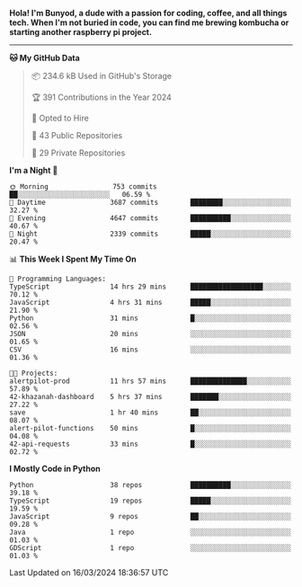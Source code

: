 <p>
<b>Hola! I'm Bunyod, a dude with a passion for coding, coffee, and all things tech. When I'm not buried in code, you can find me brewing kombucha or starting another raspberry pi project.</b>
</p>

---

<!--START_SECTION:waka-->
**🐱 My GitHub Data** 

> 📦 234.6 kB Used in GitHub's Storage 
 > 
> 🏆 391 Contributions in the Year 2024
 > 
> 💼 Opted to Hire
 > 
> 📜 43 Public Repositories 
 > 
> 🔑 29 Private Repositories 
 > 
**I'm a Night 🦉** 

```text
🌞 Morning                753 commits         ██░░░░░░░░░░░░░░░░░░░░░░░   06.59 % 
🌆 Daytime                3687 commits        ████████░░░░░░░░░░░░░░░░░   32.27 % 
🌃 Evening                4647 commits        ██████████░░░░░░░░░░░░░░░   40.67 % 
🌙 Night                  2339 commits        █████░░░░░░░░░░░░░░░░░░░░   20.47 % 
```


📊 **This Week I Spent My Time On** 

```text
💬 Programming Languages: 
TypeScript               14 hrs 29 mins      ██████████████████░░░░░░░   70.12 % 
JavaScript               4 hrs 31 mins       █████░░░░░░░░░░░░░░░░░░░░   21.90 % 
Python                   31 mins             █░░░░░░░░░░░░░░░░░░░░░░░░   02.56 % 
JSON                     20 mins             ░░░░░░░░░░░░░░░░░░░░░░░░░   01.65 % 
CSV                      16 mins             ░░░░░░░░░░░░░░░░░░░░░░░░░   01.36 % 

🐱‍💻 Projects: 
alertpilot-prod          11 hrs 57 mins      ██████████████░░░░░░░░░░░   57.89 % 
42-khazanah-dashboard    5 hrs 37 mins       ███████░░░░░░░░░░░░░░░░░░   27.22 % 
save                     1 hr 40 mins        ██░░░░░░░░░░░░░░░░░░░░░░░   08.07 % 
alert-pilot-functions    50 mins             █░░░░░░░░░░░░░░░░░░░░░░░░   04.08 % 
42-api-requests          33 mins             █░░░░░░░░░░░░░░░░░░░░░░░░   02.72 % 
```

**I Mostly Code in Python** 

```text
Python                   38 repos            ██████████░░░░░░░░░░░░░░░   39.18 % 
TypeScript               19 repos            █████░░░░░░░░░░░░░░░░░░░░   19.59 % 
JavaScript               9 repos             ██░░░░░░░░░░░░░░░░░░░░░░░   09.28 % 
Java                     1 repo              ░░░░░░░░░░░░░░░░░░░░░░░░░   01.03 % 
GDScript                 1 repo              ░░░░░░░░░░░░░░░░░░░░░░░░░   01.03 % 
```




 Last Updated on 16/03/2024 18:36:57 UTC
<!--END_SECTION:waka-->
